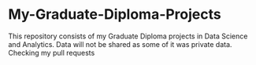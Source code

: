 # My-Graduate-Diploma-Projects
This repository consists of my Graduate Diploma projects in Data Science and Analytics. Data will not be shared as some of it was private data.
Checking my pull requests
